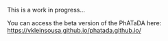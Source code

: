 This is a work in progress...

You can access the beta version of the PhATaDA here: https://vkleinsousa.github.io/phatada.github.io/

